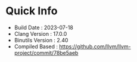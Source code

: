 # Quick Info
* Build Date : 2023-07-18
* Clang Version : 17.0.0
* Binutils Version : 2.40
* Compiled Based : https://github.com/llvm/llvm-project/commit/78be5aeb

